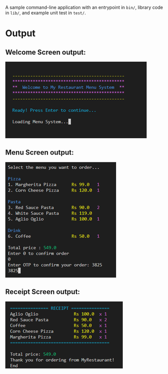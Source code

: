 A sample command-line application with an entrypoint in `bin/`, library code
in `lib/`, and example unit test in `test/`.



# Output
## Welcome Screen output:
![](assets/welcome_screen.png)

## Menu Screen output:
![](assets/menu_screen.png)

## Receipt Screen output:
![](assets/receipt_screen.png)